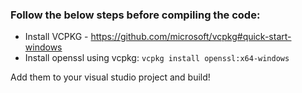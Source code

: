
### Follow the below steps before compiling the code:

- Install VCPKG - https://github.com/microsoft/vcpkg#quick-start-windows
- Install openssl using vcpkg: `vcpkg install openssl:x64-windows`

Add them to your visual studio project and build!
